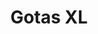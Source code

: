 ---
title: Gotas XL
date: 
draft: false

# descripcion
description : Aros colgantes pasantes en plata 925 y ávalon.

materials: Plata 925

color: 

dimensions: Largo total 3.9cm.  Ancho dije 2cm

code: 01-01-0965

type: "Aros"

categories: []

price: $5.390,00

price_eftvo: $4.580,00

# Images
# first image will be shown in the product page
images:
  # - image: "images/path_to_image"
  # La ubicacion de las imagenes es imagenes/Aros/Aros.Colgantes/01-01-0965-gotas-xl
  - image: "./images/aros/colgantes/01-01-0965-gotas-avalon-xl.jpg"
---